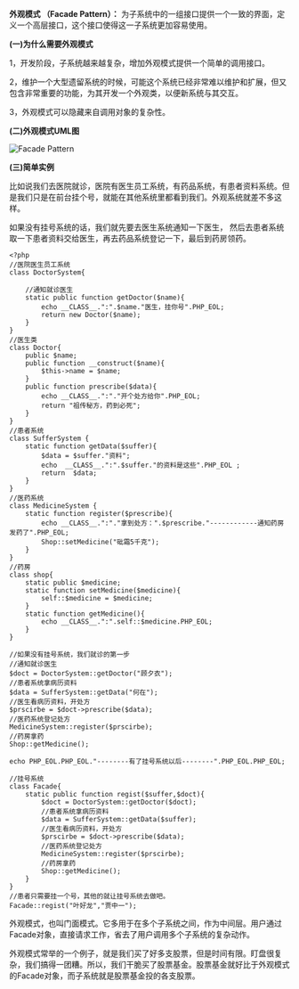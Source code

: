 **外观模式 （Facade Pattern）：** 为子系统中的一组接口提供一个一致的界面，定义一个高层接口，这个接口使得这一子系统更加容易使用。

**(一)为什么需要外观模式**

1，开发阶段，子系统越来越复杂，增加外观模式提供一个简单的调用接口。

2，维护一个大型遗留系统的时候，可能这个系统已经非常难以维护和扩展，但又包含非常重要的功能，为其开发一个外观类，以便新系统与其交互。

3，外观模式可以隐藏来自调用对象的复杂性。

**(二)外观模式UML图**

![Facade Pattern](http://upload-images.jianshu.io/upload_images/5261067-96df2879bc0e6d76.png?imageMogr2/auto-orient/strip%7CimageView2/2/w/1240)


**(三)简单实例**

比如说我们去医院就诊，医院有医生员工系统，有药品系统，有患者资料系统。但是我们只是在前台挂个号，就能在其他系统里都看到我们。外观系统就差不多这样。

如果没有挂号系统的话，我们就先要去医生系统通知一下医生，
然后去患者系统取一下患者资料交给医生，再去药品系统登记一下，最后到药房领药。

```
<?php
//医院医生员工系统
class DoctorSystem{

    //通知就诊医生
    static public function getDoctor($name){
        echo __CLASS__.":".$name."医生，挂你号".PHP_EOL;
        return new Doctor($name);
    }
}
//医生类
class Doctor{
    public $name;
    public function __construct($name){
        $this->name = $name;
    }
    public function prescribe($data){
        echo __CLASS__.":"."开个处方给你".PHP_EOL;
        return "祖传秘方，药到必死";
    }
}
//患者系统
class SufferSystem {
    static function getData($suffer){
        $data = $suffer."资料";
        echo  __CLASS__.":".$suffer."的资料是这些".PHP_EOL ;
        return  $data;
    }
}
//医药系统
class MedicineSystem {
    static function register($prescribe){
        echo __CLASS__.":"."拿到处方：".$prescribe."------------通知药房发药了".PHP_EOL;
        Shop::setMedicine("砒霜5千克");
    }
}
//药房
class shop{
    static public $medicine;
    static function setMedicine($medicine){
        self::$medicine = $medicine;
    }
    static function getMedicine(){
        echo __CLASS__.":".self::$medicine.PHP_EOL;
    }
}

//如果没有挂号系统，我们就诊的第一步
//通知就诊医生
$doct = DoctorSystem::getDoctor("顾夕衣");
//患者系统拿病历资料
$data = SufferSystem::getData("何在");
//医生看病历资料，开处方
$prscirbe = $doct->prescribe($data);
//医药系统登记处方
MedicineSystem::register($prscirbe);
//药房拿药
Shop::getMedicine();

echo PHP_EOL.PHP_EOL."--------有了挂号系统以后--------".PHP_EOL.PHP_EOL;

//挂号系统
class Facade{
    static public function regist($suffer,$doct){
        $doct = DoctorSystem::getDoctor($doct);
        //患者系统拿病历资料
        $data = SufferSystem::getData($suffer);
        //医生看病历资料，开处方
        $prscirbe = $doct->prescribe($data);
        //医药系统登记处方
        MedicineSystem::register($prscirbe);
        //药房拿药
        Shop::getMedicine();
    }
}
//患者只需要挂一个号，其他的就让挂号系统去做吧。
Facade::regist("叶好龙","贾中一");
```

外观模式，也叫门面模式。它多用于在多个子系统之间，作为中间层。用户通过Facade对象，直接请求工作，省去了用户调用多个子系统的复杂动作。

外观模式常举的一个例子，就是我们买了好多支股票，但是时间有限。盯盘很复杂，我们搞得一团糟。所以，我们干脆买了股票基金。股票基金就好比于外观模式的Facade对象，而子系统就是股票基金投的各支股票。
